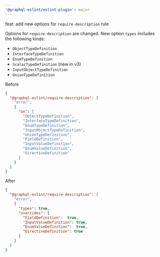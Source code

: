```yaml
---
'@graphql-eslint/eslint-plugin': major
---
```


feat: add new options for `require-description` rule

Options for `require-description` are changed. New option `types` includes the following kinds:

- `ObjectTypeDefinition`
- `InterfaceTypeDefinition`
- `EnumTypeDefinition`
- `ScalarTypeDefinition` (new in v3)
- `InputObjectTypeDefinition`
- `UnionTypeDefinition`

Before

```json
{
  "@graphql-eslint/require-description": [
    "error",
    {
      "on": [
        "ObjectTypeDefinition",
        "InterfaceTypeDefinition",
        "EnumTypeDefinition",
        "InputObjectTypeDefinition",
        "UnionTypeDefinition",
        "FieldDefinition",
        "InputValueDefinition",
        "EnumValueDefinition",
        "DirectiveDefinition"
      ]
    }
  ]
}
```

After

```json
{
  "@graphql-eslint/require-description": [
    "error",
    {
      "types": true,
      "overrides": {
        "FieldDefinition":  true,
        "InputValueDefinition": true,
        "EnumValueDefinition":  true,
        "DirectiveDefinition": true
      }
    }
  ]
}
```

